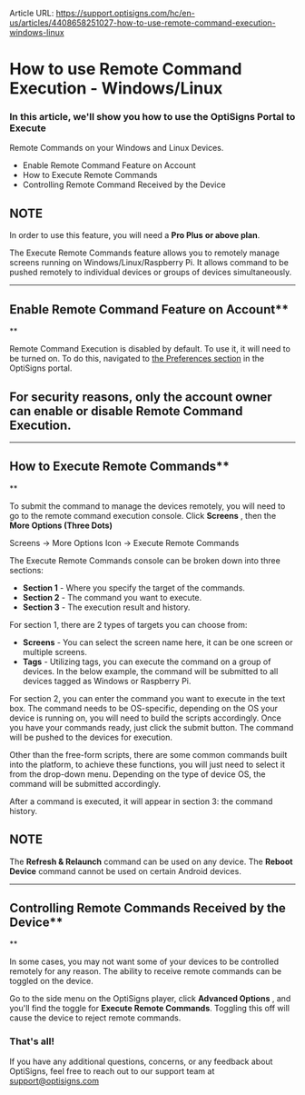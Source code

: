 Article URL: https://support.optisigns.com/hc/en-us/articles/4408658251027-how-to-use-remote-command-execution-windows-linux

# How to use Remote Command Execution - Windows/Linux

### In this article, we'll show you how to use the OptiSigns Portal to Execute
Remote Commands on your Windows and Linux Devices.

  * Enable Remote Command Feature on Account
  * How to Execute Remote Commands
  * Controlling Remote Command Received by the Device

**NOTE**  
---  
In order to use this feature, you will need a **Pro Plus** **or above plan**.  
  
The Execute Remote Commands feature allows you to remotely manage screens
running on Windows/Linux/Raspberry Pi. It allows command to be pushed remotely
to individual devices or groups of devices simultaneously.

* * *

## Enable Remote Command Feature on Account**  
**

Remote Command Execution is disabled by default. To use it, it will need to be
turned on. To do this, navigated to [the Preferences
section](https://app.optisigns.com/app/s/preference-settings) in the OptiSigns
portal.

For security reasons, **only the account owner** can enable or disable Remote
Command Execution.  
---  
  
* * *

## How to Execute Remote Commands**  
**

To submit the command to manage the devices remotely, you will need to go to
the remote command execution console. Click **Screens** , then the **More
Options (Three Dots)**

Screens -> More Options Icon -> Execute Remote Commands

The Execute Remote Commands console can be broken down into three sections:

  * **Section 1** \- Where you specify the target of the commands.
  * **Section 2** \- The command you want to execute.
  * **Section 3** \- The execution result and history.

For section 1, there are 2 types of targets you can choose from:

  * **Screens** \- You can select the screen name here, it can be one screen or multiple screens.
  * **Tags** \- Utilizing tags, you can execute the command on a group of devices. In the below example, the command will be submitted to all devices tagged as Windows or Raspberry Pi.

For section 2, you can enter the command you want to execute in the text box.
The command needs to be OS-specific, depending on the OS your device is
running on, you will need to build the scripts accordingly. Once you have your
commands ready, just click the submit button. The command will be pushed to
the devices for execution.

Other than the free-form scripts, there are some common commands built into
the platform, to achieve these functions, you will just need to select it from
the drop-down menu. Depending on the type of device OS, the command will be
submitted accordingly.

After a command is executed, it will appear in section 3: the command history.

**NOTE**  
---  
The **Refresh & Relaunch** command can be used on any device. The **Reboot
Device** command cannot be used on certain Android devices.  
  
* * *

## Controlling Remote Commands Received by the Device**  
**

In some cases, you may not want some of your devices to be controlled remotely
for any reason. The ability to receive remote commands can be toggled on the
device.

Go to the side menu on the OptiSigns player, click **Advanced Options** , and
you'll find the toggle for **Execute Remote Commands**. Toggling this off will
cause the device to reject remote commands.

### That's all!

If you have any additional questions, concerns, or any feedback about
OptiSigns, feel free to reach out to our support team at
[support@optisigns.com](mailto:support@optisigns.com)

